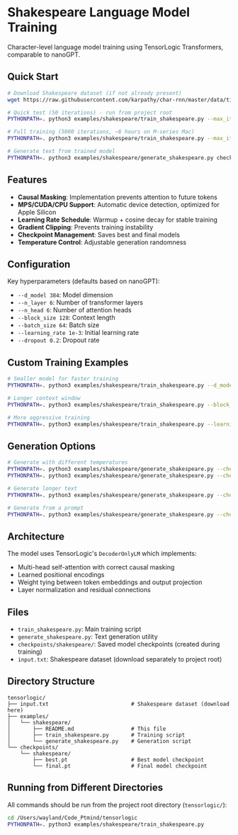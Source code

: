 # Shakespeare Language Model Training

Character-level language model training using TensorLogic Transformers, comparable to nanoGPT.

## Quick Start

```bash
# Download Shakespeare dataset (if not already present)
wget https://raw.githubusercontent.com/karpathy/char-rnn/master/data/tinyshakespeare/input.txt

# Quick test (50 iterations) - run from project root
PYTHONPATH=. python3 examples/shakespeare/train_shakespeare.py --max_iters 50

# Full training (5000 iterations, ~6 hours on M-series Mac)
PYTHONPATH=. python3 examples/shakespeare/train_shakespeare.py --max_iters 5000

# Generate text from trained model
PYTHONPATH=. python3 examples/shakespeare/generate_shakespeare.py checkpoints/shakespeare/best.pt
```

## Features

- **Causal Masking**: Implementation prevents attention to future tokens
- **MPS/CUDA/CPU Support**: Automatic device detection, optimized for Apple Silicon
- **Learning Rate Schedule**: Warmup + cosine decay for stable training
- **Gradient Clipping**: Prevents training instability
- **Checkpoint Management**: Saves best and final models
- **Temperature Control**: Adjustable generation randomness

## Configuration

Key hyperparameters (defaults based on nanoGPT):

- `--d_model 384`: Model dimension
- `--n_layer 6`: Number of transformer layers
- `--n_head 6`: Number of attention heads
- `--block_size 128`: Context length
- `--batch_size 64`: Batch size
- `--learning_rate 1e-3`: Initial learning rate
- `--dropout 0.2`: Dropout rate

## Custom Training Examples

```bash
# Smaller model for faster training
PYTHONPATH=. python3 examples/shakespeare/train_shakespeare.py --d_model 256 --n_layer 4 --batch_size 32

# Longer context window
PYTHONPATH=. python3 examples/shakespeare/train_shakespeare.py --block_size 256 --batch_size 32

# More aggressive training
PYTHONPATH=. python3 examples/shakespeare/train_shakespeare.py --learning_rate 3e-3 --dropout 0.1
```

## Generation Options

```bash
# Generate with different temperatures
PYTHONPATH=. python3 examples/shakespeare/generate_shakespeare.py --checkpoint checkpoints/shakespeare/best.pt --temperature 0.5  # More focused
PYTHONPATH=. python3 examples/shakespeare/generate_shakespeare.py --checkpoint checkpoints/shakespeare/best.pt --temperature 1.0  # More creative

# Generate longer text
PYTHONPATH=. python3 examples/shakespeare/generate_shakespeare.py --checkpoint checkpoints/shakespeare/best.pt --max_tokens 1000

# Generate from a prompt
PYTHONPATH=. python3 examples/shakespeare/generate_shakespeare.py --checkpoint checkpoints/shakespeare/best.pt --prompt "To be or not to be"
```

## Architecture

The model uses TensorLogic's `DecoderOnlyLM` which implements:

- Multi-head self-attention with correct causal masking
- Learned positional encodings
- Weight tying between token embeddings and output projection
- Layer normalization and residual connections

## Files

- `train_shakespeare.py`: Main training script
- `generate_shakespeare.py`: Text generation utility
- `checkpoints/shakespeare/`: Saved model checkpoints (created during training)
- `input.txt`: Shakespeare dataset (download separately to project root)

## Directory Structure

```
tensorlogic/
├── input.txt                          # Shakespeare dataset (download here)
├── examples/
│   └── shakespeare/
│       ├── README.md                  # This file
│       ├── train_shakespeare.py       # Training script
│       └── generate_shakespeare.py    # Generation script
└── checkpoints/
    └── shakespeare/
        ├── best.pt                    # Best model checkpoint
        └── final.pt                   # Final model checkpoint
```

## Running from Different Directories

All commands should be run from the project root directory (`tensorlogic/`):

```bash
cd /Users/wayland/Code_Ptmind/tensorlogic
PYTHONPATH=. python3 examples/shakespeare/train_shakespeare.py
```

